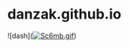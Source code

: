 # danzak.github.io
![dash](<a href="https://gifyu.com/image/Sc6mb"><img src="https://s11.gifyu.com/images/Sc6mb.gif" alt="Sc6mb.gif" border="0" /></a>)
